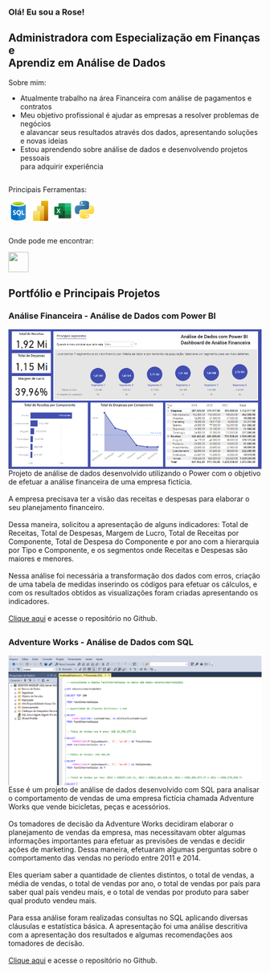 ### Olá! Eu sou a Rose!

## Administradora com Especialização em Finanças e <br> Aprendiz em Análise de Dados
Sobre mim:

- Atualmente trabalho na área Financeira com análise de pagamentos e contratos
- Meu objetivo profissional é ajudar as empresas a resolver problemas de negócios <br> e alavancar seus resultados através dos dados, apresentando soluções e novas ideias
- Estou aprendendo sobre análise de dados e desenvolvendo projetos pessoais <br> para adquirir experiência  

## 

Principais Ferramentas:

<div style="display: inline_block">
  <img align="center" alt="SQL" height="40" width="40" src="https://github.com/roseneidereis/ferramentas/blob/main/logo.png">
  <img align="center" alt="Power BI" height="40" width="40" src="https://github.com/roseneidereis/ferramentas/blob/main/1200px-New_Power_BI_Logo.svg.png">
  <img align="center" alt="Excel" height="40" width="40" src="https://github.com/roseneidereis/ferramentas/blob/main/excel.png">
  <img align="center" alt="Python" height="40" width="40" src="https://github.com/roseneidereis/ferramentas/blob/main/Python-logo-notext.svg.png">
</div>

<br>

Onde pode me encontrar:
<div style="display: inline_block">
  </a>
  <a href="https://www.linkedin.com/in/rosereis/" target="_blank">
    <img align="center" alt="" height="40" width="40" src="https://github.com/BruceFonseca/Portfolio/blob/main/social%20icons/linkedin.png?raw=true">
  </a>
</div>

## 

## Portfólio e Principais Projetos
### Análise Financeira - Análise de Dados com Power BI
<img align="right" width="600"  src="https://github.com/roseneidereis/Projeto-PowerBI-Analise-Financeira/blob/main/AnaliseFinanceira.PNG">
Projeto de análise de dados desenvolvido utilizando o Power com o objetivo de efetuar a análise financeira de uma empresa fictícia.
<br><br>
A empresa precisava ter a visão das receitas e despesas para elaborar o seu planejamento financeiro. 
<br><br>
Dessa maneira, solicitou a apresentação de alguns indicadores: Total de Receitas, Total de Despesas, Margem de Lucro, Total de Receitas por Componente, Total de Despesa do Componente e por ano com a hierarquia por Tipo e Componente, e os segmentos onde Receitas e Despesas são maiores e menores. 
<br><br>
Nessa análise foi necessária a transformação dos dados com erros, criação de uma tabela de medidas inserindo os códigos para efetuar os cálculos, e com os resultados obtidos as visualizações foram criadas apresentando os indicadores.
<br><br>
<a href="https://github.com/roseneidereis/Projeto-PowerBI-Analise-Financeira" target="_blank">Clique aqui</a> e acesse o repositório no Github.

##
### Adventure Works - Análise de Dados com SQL
<img align="right" width="600"  src="https://github.com/roseneidereis/arquivos_uteis/blob/main/AdventureWorksSQL.PNG">
Esse é um projeto de análise de dados desenvolvido com SQL para analisar o comportamento de vendas de uma empresa fictícia chamada Adventure Works que vende bicicletas, peças e acessórios.
<br><br>
Os tomadores de decisão da Adventure Works decidiram elaborar o planejamento de vendas da empresa, mas necessitavam obter algumas informações importantes para efetuar as previsões de vendas e decidir ações de marketing. Dessa maneira, efetuaram algumas perguntas sobre o comportamento das vendas no período entre 2011 e 2014. 
<br><br>
Eles queriam saber a quantidade de clientes distintos, o total de vendas, a média de vendas, o total de vendas por ano, o total de vendas por país para saber qual país vendeu mais, e o total de vendas por produto para saber qual produto vendeu mais. 
<br><br>
Para essa análise foram realizadas consultas no SQL aplicando diversas cláusulas e estatística básica. A apresentação foi uma análise descritiva com a apresentação dos resultados e algumas recomendações aos tomadores de decisão.
<br><br>
<a href="https://github.com/roseneidereis/Projeto-SQL-Adventure-Works" target="_blank">Clique aqui</a> e acesse o repositório no Github.





